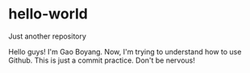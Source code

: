 # hello-world
Just another repository


Hello guys! I'm Gao Boyang. Now, I'm trying to understand how to use Github.
This is just a commit practice. Don't be nervous!
